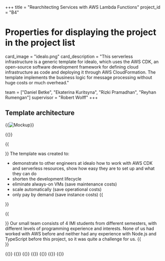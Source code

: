 +++
title = "Rearchitecting Services with AWS Lambda Functions"
project_id = "B4"

# Properties for displaying the project in the project list
card_image = "idealo.png"
card_description = "This serverless infrastructure is a generic template for idealo, which uses the AWS CDK, an open-source software development framework for defining cloud infrastructure as code and deploying it through AWS CloudFormation. The template implements the business logic for message processing without huge costs or much overhead." 

team = ["Daniel Betke", "Ekaterina Kuritsyna", "Rizki Pramadhan", "Reyhan Rumengan"]
supervisor = "Robert Wolff"
+++

## Template architecture
{{<image src="diagram.png" alt="Mockup" >}}


{{<mediathek id="e0221113f99e391d3e8f3e59d05eb160" title="How it works">}}


{{<section title="Our Goal">}}
The template was created to:
- demonstrate to other engineers at idealo how to work with AWS CDK and serverless resources, show how easy they are to set up and what they can do
- shorten the development lifecycle 
- eliminate always-on VMs (save maintenance costs)
- scale automatically (save operational costs)
- only pay by demand (save instance costs)
{{</section>}}


{{<section title="The team">}}
Our small team consists of 4 IMI students from different semesters, with different levels of programming experience and interests. None of us had worked with AWS before and neither had any experience with Node.js and TypeScript before this project, so it was quite a challenge for us.
{{</section>}}

{{<gallery>}}
{{<team-member image="Daniel.png" name="Daniel">}}
{{<team-member image="Katja.png" name="Ekaterina">}}
{{<team-member image="Reyhan.png" name="Reyhan">}}
{{<team-member image="Rizki.png" name="Rizki">}}
{{<team-member image="Robert.png" name="Robert">}}
{{</gallery>}}
